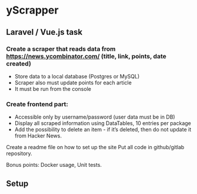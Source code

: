 # yScrapper

## Laravel / Vue.js task

### Create a scraper that reads data from https://news.ycombinator.com/ (title, link, points, date created)
* Store data to a local database (Postgres or MySQL)
* Scraper also must update points for each article
* It must be run from the console
 
### Create frontend part:
* Accessible only by username/password (user data must be in DB)
* Display all scraped information using DataTables, 10 entries per package
* Add the possibility to delete an item - if it’s deleted, then do not update it from Hacker News.
 
Create a readme file on how to set up the site
Put all code in github/gitlab repository.
 
Bonus points: Docker usage, Unit tests.


## Setup


